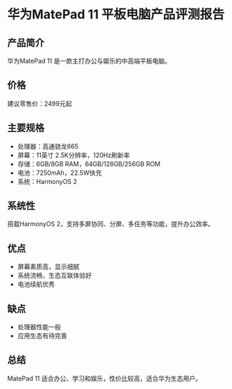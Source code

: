 # 华为MatePad 11 平板电脑产品评测报告

## 产品简介
华为MatePad 11 是一款主打办公与娱乐的中高端平板电脑。

## 价格
建议零售价：2499元起

## 主要规格
- 处理器：高通骁龙865
- 屏幕：11英寸 2.5K分辨率，120Hz刷新率
- 存储：6GB/8GB RAM，64GB/128GB/256GB ROM
- 电池：7250mAh，22.5W快充
- 系统：HarmonyOS 2

## 系统性
搭载HarmonyOS 2，支持多屏协同、分屏、多任务等功能，提升办公效率。

## 优点
- 屏幕素质高，显示细腻
- 系统流畅，生态互联体验好
- 电池续航优秀

## 缺点
- 处理器性能一般
- 应用生态有待完善

## 总结
MatePad 11 适合办公、学习和娱乐，性价比较高，适合华为生态用户。
